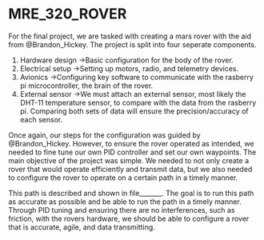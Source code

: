 # MRE_320_ROVER
For the final project, we are tasked with creating a mars rover with the aid from @Brandon_Hickey. The project is split into four seperate components. 
1) Hardware design
   ->Basic configuration for the body of the rover.
2) Electrical setup
   ->Setting up motors, radio, and telemetry devices.
3) Avionics
   ->Configuring key software to communicate with the rasberry pi microcontroller, the brain of the rover.
4) External sensor
   ->We must attach an external sensor, most likely the DHT-11 temperature sensor, to compare with the data from the rasberry pi. Comparing both sets of data will ensure the precision/accuracy of each sensor. 

Once again, our steps for the configuration was guided by @Brandon_Hickey. However, to ensure the rover operated as intended, we needed to fine tune our own PID controller and set our own waypoints. The main objective of the project was simple. We needed to not only create a rover that would operate efficiently and transmit data, but we also needed to configure the rover to operate on a certain path in a timely manner. 

This path is described and shown in file_______. The goal is to run this path as accurate as possible and be able to run the path in a timely manner. Through PID tuning and ensuring there are no interferences, such as friction, with the rovers hardware, we should be able to configure a rover that is accurate, agile, and data transmitting. 
